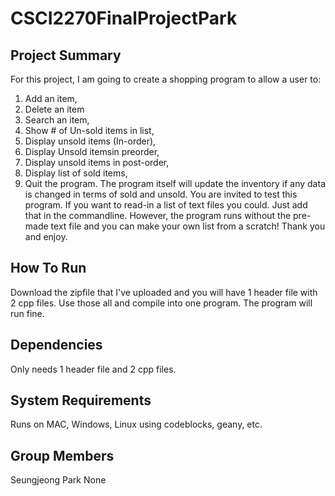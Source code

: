 # CSCI2270FinalProjectPark
## Project Summary

For this project, I am going to create a shopping program to allow a user to:
1. Add an item, 
2. Delete an item 
3. Search an item, 
4. Show # of Un-sold items in list,
5. Display unsold items (In-order),
6. Display Unsold itemsin preorder,
7. Display unsold items in post-order,
8. Display list of sold items,
9. Quit the program. 
The program itself will update the inventory if any data is changed in terms of sold and unsold. You are invited to test this program. If you want to read-in a list of text files you could. Just add that in the commandline. However, the program runs without the pre-made text file and you can make your own list from a scratch! Thank you and enjoy.


## How To Run
Download the zipfile that I've uploaded and you will have 1 header file with 2 cpp files.
Use those all and compile into one program. The program will run fine.

## Dependencies
Only needs 1 header file and 2 cpp files.



## System Requirements
Runs on MAC, Windows, Linux using codeblocks, geany, etc.
## Group Members
Seungjeong Park
None

